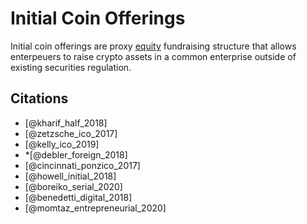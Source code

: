# Initial Coin Offerings

Initial coin offerings are proxy [equity](security.md) fundraising structure that allows enterpeuers to raise crypto assets in a common enterprise outside of existing securities regulation.

## Citations

* [@kharif_half_2018]
* [@zetzsche_ico_2017]
* [@kelly_ico_2019]
* *[@debler_foreign_2018]
* [@cincinnati_ponzico_2017]
* [@howell_initial_2018]
* [@boreiko_serial_2020]
* [@benedetti_digital_2018]
* [@momtaz_entrepreneurial_2020]